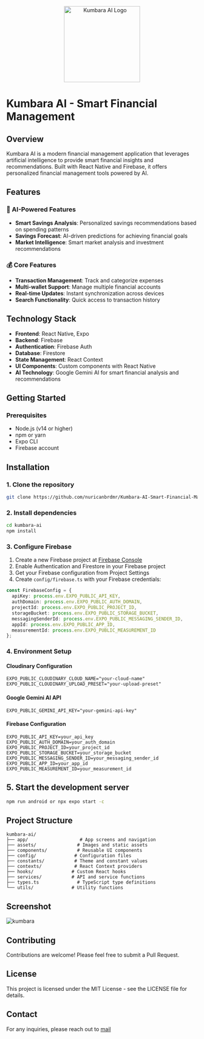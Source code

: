 <p align="center">
  <img src="https://github.com/user-attachments/assets/0b63ca70-031f-4afe-a65b-711b3b19cf85" alt="Kumbara AI Logo" width="200"/>
</p>

# Kumbara AI - Smart Financial Management

## Overview

Kumbara AI is a modern financial management application that leverages artificial intelligence to provide smart financial insights and recommendations. Built with React Native and Firebase, it offers personalized financial management tools powered by AI.

## Features

### 🤖 AI-Powered Features

- **Smart Savings Analysis**: Personalized savings recommendations based on spending patterns
- **Savings Forecast**: AI-driven predictions for achieving financial goals
- **Market Intelligence**: Smart market analysis and investment recommendations

### 💰 Core Features

- **Transaction Management**: Track and categorize expenses
- **Multi-wallet Support**: Manage multiple financial accounts
- **Real-time Updates**: Instant synchronization across devices
- **Search Functionality**: Quick access to transaction history

## Technology Stack

- **Frontend**: React Native, Expo
- **Backend**: Firebase
- **Authentication**: Firebase Auth
- **Database**: Firestore
- **State Management**: React Context
- **UI Components**: Custom components with React Native
- **AI Technology**: Google Gemini AI for smart financial analysis and recommendations
  
## Getting Started

### Prerequisites

- Node.js (v14 or higher)
- npm or yarn
- Expo CLI
- Firebase account

## Installation

### 1. Clone the repository

```bash
git clone https://github.com/nuricanbrdmr/Kumbara-AI-Smart-Financial-Management.git
```

### 2. Install dependencies

```bash
cd kumbara-ai
npm install
```

### 3. Configure Firebase

1. Create a new Firebase project at [Firebase Console](https://console.firebase.google.com/)
2. Enable Authentication and Firestore in your Firebase project
3. Get your Firebase configuration from Project Settings
4. Create `config/firebase.ts` with your Firebase credentials:

````typescript
const FirebaseConfig = {
  apiKey: process.env.EXPO_PUBLIC_API_KEY,
  authDomain: process.env.EXPO_PUBLIC_AUTH_DOMAIN,
  projectId: process.env.EXPO_PUBLIC_PROJECT_ID,
  storageBucket: process.env.EXPO_PUBLIC_STORAGE_BUCKET,
  messagingSenderId: process.env.EXPO_PUBLIC_MESSAGING_SENDER_ID,
  appId: process.env.EXPO_PUBLIC_APP_ID,
  measurementId: process.env.EXPO_PUBLIC_MEASUREMENT_ID
};
`````
### 4. Environment Setup

#### Cloudinary Configuration
```env
EXPO_PUBLIC_CLOUDINARY_CLOUD_NAME="your-cloud-name"
EXPO_PUBLIC_CLOUDINARY_UPLOAD_PRESET="your-upload-preset"
```
#### Google Gemini AI API
```env
EXPO_PUBLIC_GEMINI_API_KEY="your-gemini-api-key"
```
#### Firebase Configuration
```env
EXPO_PUBLIC_API_KEY=your_api_key
EXPO_PUBLIC_AUTH_DOMAIN=your_auth_domain
EXPO_PUBLIC_PROJECT_ID=your_project_id
EXPO_PUBLIC_STORAGE_BUCKET=your_storage_bucket
EXPO_PUBLIC_MESSAGING_SENDER_ID=your_messaging_sender_id
EXPO_PUBLIC_APP_ID=your_app_id
EXPO_PUBLIC_MEASUREMENT_ID=your_measurement_id
```

## 5. Start the development server

```bash
npm run android or npx expo start -c
````

## Project Structure

```
kumbara-ai/
├── app/                   # App screens and navigation
├── assets/               # Images and static assets
├── components/           # Reusable UI components
├── config/              # Configuration files
├── constants/           # Theme and constant values
├── contexts/            # React Context providers
├── hooks/              # Custom React hooks
├── services/           # API and service functions
├── types.ts              # TypeScript type definitions
└── utils/              # Utility functions
```
## Screenshot
![kumbara](https://github.com/user-attachments/assets/261b0e11-b2b5-47db-baeb-6bb0ada5679e)

## Contributing

Contributions are welcome! Please feel free to submit a Pull Request.

## License

This project is licensed under the MIT License - see the LICENSE file for details.

## Contact

For any inquiries, please reach out to [mail](nuricanb1903@gmail.com)
